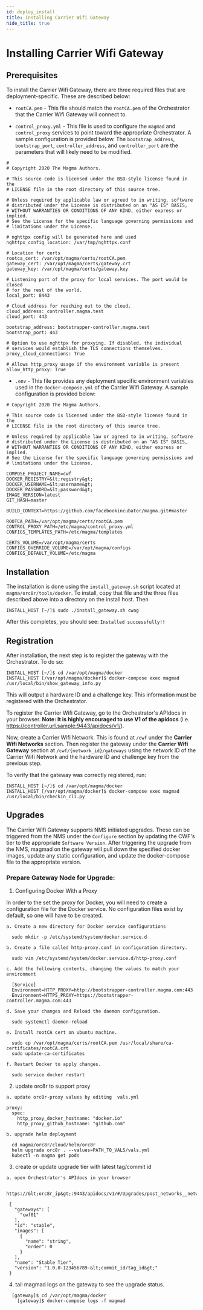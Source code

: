 ```yaml
---
id: deploy_install
title: Installing Carrier Wifi Gateway
hide_title: true
---
```

# Installing Carrier Wifi Gateway

## Prerequisites

To install the Carrier Wifi Gateway, there are three required files that are
deployment-specific. These are described below:

* `rootCA.pem` - This file should match the `rootCA.pem` of the Orchestrator
that the Carrier Wifi Gateway will connect to.

* `control_proxy.yml` - This file is used to configure the `magmad`
and `control_proxy` services to point toward the appropriate Orchestrator.
A sample configuration is provided below. The `bootstrap_address`,
`bootstrap_port`, `controller_address`, and `controller_port` are the
parameters that will likely need to be modified.
 
```
#
# Copyright 2020 The Magma Authors.

# This source code is licensed under the BSD-style license found in the
# LICENSE file in the root directory of this source tree.

# Unless required by applicable law or agreed to in writing, software
# distributed under the License is distributed on an "AS IS" BASIS,
# WITHOUT WARRANTIES OR CONDITIONS OF ANY KIND, either express or implied.
# See the License for the specific language governing permissions and
# limitations under the License.

# nghttpx config will be generated here and used
nghttpx_config_location: /var/tmp/nghttpx.conf

# Location for certs
rootca_cert: /var/opt/magma/certs/rootCA.pem
gateway_cert: /var/opt/magma/certs/gateway.crt
gateway_key: /var/opt/magma/certs/gateway.key

# Listening port of the proxy for local services. The port would be closed
# for the rest of the world.
local_port: 8443

# Cloud address for reaching out to the cloud.
cloud_address: controller.magma.test
cloud_port: 443

bootstrap_address: bootstrapper-controller.magma.test
bootstrap_port: 443

# Option to use nghttpx for proxying. If disabled, the individual
# services would establish the TLS connections themselves.
proxy_cloud_connections: True

# Allows http_proxy usage if the environment variable is present
allow_http_proxy: True
```

* `.env` - This file provides any deployment specific environment variables used
in the `docker-compose.yml` of the Carrier Wifi Gateway. A sample configuration
is provided below:

```
# Copyright 2020 The Magma Authors.

# This source code is licensed under the BSD-style license found in the
# LICENSE file in the root directory of this source tree.

# Unless required by applicable law or agreed to in writing, software
# distributed under the License is distributed on an "AS IS" BASIS,
# WITHOUT WARRANTIES OR CONDITIONS OF ANY KIND, either express or implied.
# See the License for the specific language governing permissions and
# limitations under the License.

COMPOSE_PROJECT_NAME=cwf
DOCKER_REGISTRY=&lt;registry&gt;
DOCKER_USERNAME=&lt;username&gt;
DOCKER_PASSWORD=&lt;password&gt;
IMAGE_VERSION=latest
GIT_HASH=master

BUILD_CONTEXT=https://github.com/facebookincubator/magma.git#master

ROOTCA_PATH=/var/opt/magma/certs/rootCA.pem
CONTROL_PROXY_PATH=/etc/magma/control_proxy.yml
CONFIGS_TEMPLATES_PATH=/etc/magma/templates

CERTS_VOLUME=/var/opt/magma/certs
CONFIGS_OVERRIDE_VOLUME=/var/opt/magma/configs
CONFIGS_DEFAULT_VOLUME=/etc/magma
```

## Installation

The installation is done using the `install_gateway.sh` script located at
`magma/orc8r/tools/docker`. To install, copy that file and the three files
described above into a directory on the install host. Then

```console
INSTALL_HOST [~/]$ sudo ./install_gateway.sh cwag
```

After this completes, you should see: `Installed successfully!!`

## Registration

After installation, the next step is to register the gateway with the Orchestrator.
To do so:

```console
INSTALL_HOST [~/]$ cd /var/opt/magma/docker
INSTALL_HOST [/var/opt/magma/docker]$ docker-compose exec magmad /usr/local/bin/show_gateway_info.py
```

This will output a hardware ID and a challenge key. This information must be
registered with the Orchestrator.

To register the Carrier Wifi Gateway, go to the Orchestrator's APIdocs in your browser. 
**Note: It is highly encouraged to use V1 of the apidocs**
(i.e. https://controller.url.sample:9443/apidocs/v1/).

Now, create a Carrier Wifi Network. This is found at `/cwf` under the
**Carrier Wifi Networks** section. Then register the gateway under the
**Carrier Wifi Gateway** section at `/cwf/{network_id}/gateways` using the 
network ID of the Carrier Wifi Network and the hardware ID and challenge key 
from the previous step.

To verify that the gateway was correctly registered, run:

```console
INSTALL_HOST [~/]$ cd /var/opt/magma/docker
INSTALL_HOST [/var/opt/magma/docker]$ docker-compose exec magmad /usr/local/bin/checkin_cli.py
```

## Upgrades

The Carrier Wifi Gateway supports NMS initiated upgrades. These can be triggered
from the NMS under the `Configure` section by updating the CWF's tier to the
appropriate `Software Version`. After triggering the upgrade from the NMS,
magmad on the gateway will pull down the specified docker images,
update any static configuration, and update the docker-compose file to the
appropriate version.

### Prepare Gateway Node for Upgrade:

1. Configuring Docker With a Proxy

 In order to the set the proxy for Docker, you will need to create a configuration file for the Docker service. No configuration files exist by default, so one will have to be created.

```console 
a. Create a new directory for Docker service configurations
  
  sudo mkdir -p /etc/systemd/system/docker.service.d

b. Create a file called http-proxy.conf in configuration directory. 

  sudo vim /etc/systemd/system/docker.service.d/http-proxy.conf

c. Add the following contents, changing the values to match your environment

  [Service]
  Environment=HTTP_PROXY=http://bootstrapper-controller.magma.com:443
  Environment=HTTPS_PROXY=https://bootstrapper-controller.magma.com:443

d. Save your changes and Reload the daemon configuration.

  sudo systemctl daemon-reload

e. Install rootCA cert on ubuntu machine.

  sudo cp /var/opt/magma/certs/rootCA.pem /usr/local/share/ca-certificates/rootCA.crt
  sudo update-ca-certificates

f. Restart Docker to apply changes.

  sudo service docker restart
```

2. update orc8r to support proxy

```console
a. update orc8r-proxy values by editing  vals.yml
  
proxy:
  spec:
    http_proxy_docker_hostname: "docker.io"
    http_proxy_github_hostname: "github.com"
        
b. upgrade helm deployment 

  cd magma/orc8r/cloud/helm/orc8r
  helm upgrade orc8r . --values=PATH_TO_VALS/vals.yml
  kubectl -n magma get pods
```

3. create or update upgrade tier with latest tag/commit id

```console
a. open Orchestrator's APIdocs in your browser

 https://&lt;orc8r_ip&gt;:9443/apidocs/v1/#/Upgrades/post_networks__network_id__tiers

 {
   "gateways": [
     "cwf01"
   ],
   "id": "stable",
   "images": [
     {
       "name": "string",
       "order": 0
     }
   ],
   "name": "Stable Tier",
   "version": "1.0.0-123456789-&lt;commit_id/tag_id&gt;" 
 }
```

4. tail magmad logs on the gateway to see the upgrade status. 
```console
  [gateway]$ cd /var/opt/magma/docker
	[gateway]$ docker-compose logs -f magmad
```
